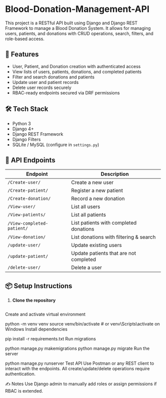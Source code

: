 # Blood-Donation-Management-API
This project is a RESTful API built using Django and Django REST Framework to manage a Blood Donation System. It allows for managing users, patients, and donations with CRUD operations, search, filters, and role-based access.

## 🔧 Features

- User, Patient, and Donation creation with authenticated access
- View lists of users, patients, donations, and completed patients
- Filter and search donations and patients
- Update user and patient records
- Delete user records securely
- RBAC-ready endpoints secured via DRF permissions

## 🛠️ Tech Stack

- Python 3
- Django 4+
- Django REST Framework
- Django Filters
- SQLite / MySQL (configure in `settings.py`)

## 🚀 API Endpoints

| Endpoint | Description |
|----------|-------------|
| `/Create-user/` | Create a new user |
| `/Create-patient/` | Register a new patient |
| `/Create-donation/` | Record a new donation |
| `/View-user/` | List all users |
| `/View-patients/` | List all patients |
| `/View-completed-patient/` | List patients with completed donations |
| `/View-donation/` | List donations with filtering & search |
| `/update-user/` | Update existing users |
| `/update-patient/` | Update patients that are not completed |
| `/delete-user/` | Delete a user |

## 📦 Setup Instructions

1. **Clone the repository**
   ```bash

Create and activate virtual environment


python -m venv venv
source venv/bin/activate  # or venv\Scripts\activate on Windows
Install dependencies


pip install -r requirements.txt
Run migrations


python manage.py makemigrations
python manage.py migrate
Run the server


python manage.py runserver
Test API
Use Postman or any REST client to interact with the endpoints. All create/update/delete operations require authentication.

✍️ Notes
Use Django admin to manually add roles or assign permissions if RBAC is extended.

